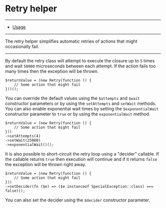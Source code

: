 # Retry helper

--------------------------------------------------------

* [Usage](#usage)

--------------------------------------------------------

The retry helper simplifies automatic retries of actions that might occasionally fail.

--------------------------------------------------------

By default the retry class will attempt to execute the closure up to `5` times and wait `50000` microseconds between each attempt. If the action fails too many times then the exception will be thrown.

```
$returnValue = (new Retry(function () {
    // Some action that might fail
}))();
```

You can override the default values using the `$attempts` and `$wait` constructor parameters or by using the `setAttempts` and `setWait` methods. You can also enable exponential wait times by setting the `$exponentialWait` constructor parameter to `true` or by using the `exponentialWait` method.

```
$returnValue = (new Retry(function () {
    // Some action that might fail
}))
->setAttempts(4)
->setWait(25000)
->exponentialWait()();
```

It is also possible to short-circuit the retry loop using a "decider" callable. If the callable returns `true` then execution will continue and if it returns `false` the exception will be thrown right away.

```
$returnValue = (new Retry(function () {
    // Some action that might fail
}))
->setDecider(fn ($e) => ($e instanceof SpecialException::class) === false)();
```

You can also set the decider using the `$decider` constructor parameter.